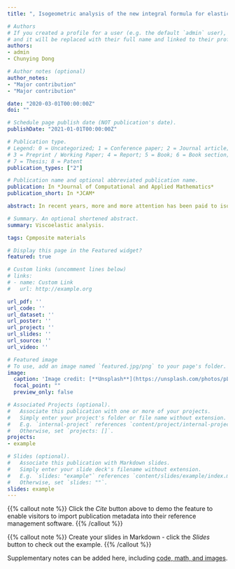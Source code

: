 ```yaml
---
title: ", Isogeometric analysis of the new integral formula for elastic energy change of heterogeneous materials"

# Authors
# If you created a profile for a user (e.g. the default `admin` user), write the username (folder name) here 
# and it will be replaced with their full name and linked to their profile.
authors:
- admin
- Chunying Dong

# Author notes (optional)
author_notes:
- "Major contribution"
- "Major contribution"

date: "2020-03-01T00:00:00Z"
doi: ""

# Schedule page publish date (NOT publication's date).
publishDate: "2021-01-01T00:00:00Z"

# Publication type.
# Legend: 0 = Uncategorized; 1 = Conference paper; 2 = Journal article;
# 3 = Preprint / Working Paper; 4 = Report; 5 = Book; 6 = Book section;
# 7 = Thesis; 8 = Patent
publication_types: ["2"]

# Publication name and optional abbreviated publication name.
publication: In *Journal of Computational and Applied Mathematics*
publication_short: In *JCAM*

abstract: In recent years, more and more attention has been paid to isogeometric methods, in which shape functions are used to accurately describe CAD models and approximate unknown fields. The isogeometric boundary element method (IGABEM) realizes the integration on the exact boundary of the region, which means there is no geometric discretization error. In this paper, a more general interface integral formula for elastic energy increment of heterogeneous materials is extended from previous work (Dong, 2018), in which the only unknown variable is the displacement located on the interface between matrix and inclusion. This feature makes it more compatible with boundary element method (BEM) because of none of volume parametrization. However, the geometry discontinuity on the boundary called ‘corner point problem’ increases the difficulty and decreases the accuracy when solving complex numerical examples when heterogeneous structures are considered. The discontinuous element method combined with IGABEM is presented and applied to deal with ‘corner point problem’. In the numerical examples, the interface between matrix and inclusion is discretized by quadratic isogeometric elements. Compared with the analytical solution, the numerical results show that the method has higher accuracy and efficiency.

# Summary. An optional shortened abstract.
summary: Viscoelastic analysis.

tags: Cpmposite materials

# Display this page in the Featured widget?
featured: true

# Custom links (uncomment lines below)
# links:
# - name: Custom Link
#   url: http://example.org

url_pdf: ''
url_code: ''
url_dataset: ''
url_poster: ''
url_project: ''
url_slides: ''
url_source: ''
url_video: ''

# Featured image
# To use, add an image named `featured.jpg/png` to your page's folder. 
image:
  caption: 'Image credit: [**Unsplash**](https://unsplash.com/photos/pLCdAaMFLTE)'
  focal_point: ""
  preview_only: false

# Associated Projects (optional).
#   Associate this publication with one or more of your projects.
#   Simply enter your project's folder or file name without extension.
#   E.g. `internal-project` references `content/project/internal-project/index.md`.
#   Otherwise, set `projects: []`.
projects:
- example

# Slides (optional).
#   Associate this publication with Markdown slides.
#   Simply enter your slide deck's filename without extension.
#   E.g. `slides: "example"` references `content/slides/example/index.md`.
#   Otherwise, set `slides: ""`.
slides: example
---
```


{{% callout note %}}
Click the *Cite* button above to demo the feature to enable visitors to import publication metadata into their reference management software.
{{% /callout %}}

{{% callout note %}}
Create your slides in Markdown - click the *Slides* button to check out the example.
{{% /callout %}}

Supplementary notes can be added here, including [code, math, and images](https://wowchemy.com/docs/writing-markdown-latex/).
